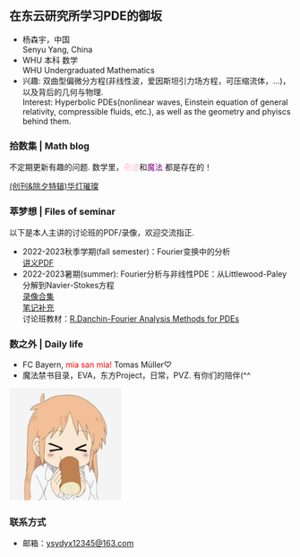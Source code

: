 ## 在东云研究所学习PDE的御坂

- 杨森宇，中国<br/>
  Senyu Yang, China
- WHU 本科 数学<br/>
  WHU Undergraduated Mathematics
- 兴趣: 双曲型偏微分方程(非线性波，爱因斯坦引力场方程，可压缩流体，...)，以及背后的几何与物理.<br/>
  Interest: Hyperbolic PDEs(nonlinear waves, Einstein equation of general relativity, compressible fluids, etc.), as well as the geometry and phyiscs behind them.

### 拾数集 | Math blog

不定期更新有趣的问题. 数学里，<font color="Pink">奇迹</font>和<font color="Purple">魔法 </font>都是存在的！

[(创刊&除夕特辑)华灯璀璨]()

### 萃梦想 | Files of seminar

以下是本人主讲的讨论班的PDF/录像，欢迎交流指正.

- 2022-2023秋季学期(fall semester)：Fourier变换中的分析<br/>
  [讲义PDF](https://maths.whu.edu.cn/__local/8/3A/29/E666F656D3A1BB0F6CC873EAA90_780F196C_17408F.pdf)<br/>
- 2022-2023暑期(summer): Fourier分析与非线性PDE：从Littlewood-Paley分解到Navier-Stokes方程<br/>
  [录像合集](https://space.bilibili.com/693415657/channel/collectiondetail?sid=1755542)<br/>
  [笔记补充](https://www.bilibili.com/read/cv27084665/)<br/>
  讨论班教材：[R.Danchin-Fourier Analysis Methods for PDEs](https://perso.math.u-pem.fr/danchin.raphael/cours/courschine.pdf)<br/>

### 数之外 | Daily life
- FC Bayern, <font color="Red">mia san mia!</font> Tomas Müller♡
- 魔法禁书目录，EVA，东方Project，日常，PVZ. 有你们的陪伴(^^
<img width="200" alt="profile" src="https://github.com/SenyuYangPDELearner/SenyuYangPDELearner.github.io/blob/main/images/%E5%BE%AE%E4%BF%A1%E5%9B%BE%E7%89%87_20240209142300.jpg">


### 联系方式

- 邮箱：ysydyx12345@163.com
